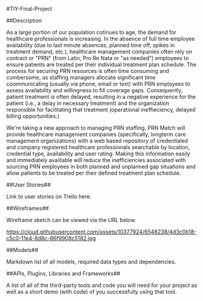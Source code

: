#TIY-Final-Project

##Description

As a large portion of our population cotinues to age, the demand for healthcare professionals is increasing.  In the absence of full time employee availability (due to last minute absences, planned time off, spikes in treatment demand, etc.), healthcare management companies often rely on contract or "PRN" (from Latin, Pro Re Nata or "as needed") employees to ensure patients are treated per their individual treatment plan schedule.  The process for securing PRN resources is often time consuming and cumbersome, as staffing managers allocate significant time coommunicating (usually via phone, email or text) with PRN employees to assess availability and willingness to fill coverage gaps.  Consequently, patient treatment is often delayed, resulting in a negative experience for the patient (i.e., a delay in necessary treatment) and the organization responsible for facilitating that treatment (operational ineffieciency, delayed billing opportunities.)     

We're taking a new approach to managing PRN staffing.  PRN Match will provide healthcare management companies (specifically, longterm care management organizations) with a web based repository of credentialed and company registered healthcare professionals searchable by location, credential type, availability and user rating.  Making this information easily and immediately availlable will reduce the inefficiencies associated with sourcing PRN employees in both planned and unplanned gap situations and allow patients to be treated per their defined treatment plan schedule.  


##User Stories##

Link to user stories on Trello here.

##Wireframes##

Wireframe sketch can be viewed via the URL below.

https://cloud.githubusercontent.com/assets/10377924/6548238/4d3c0b18-c5c0-11e4-8d8c-86f9908c5182.jpg

##Models##

Markdown list of all models, required data types and dependencies.

##APIs, Plugins, Libraries and Frameworks##

A list of all of the third-party tools and code you will need for your project as well as a short demo (with code) of you successfully using that tool.

